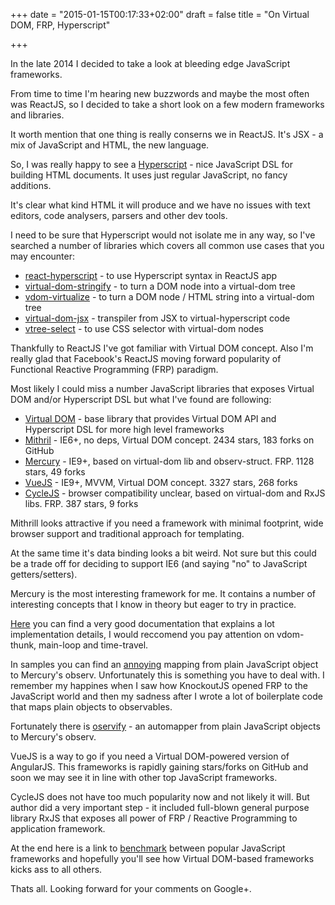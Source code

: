 +++
date = "2015-01-15T00:17:33+02:00"
draft = false
title = "On Virtual DOM, FRP, Hyperscript"

+++

In the late 2014 I decided to take a look at bleeding edge JavaScript frameworks.

From time to time I'm hearing new buzzwords and maybe the most often was ReactJS, so I decided to take a short look on a few modern frameworks and libraries.

It worth mention that one thing is really conserns we in ReactJS. It's JSX - a mix of JavaScript and HTML, the new language.

So, I was really happy to see a [Hyperscript](https://github.com/dominictarr/hyperscript) - nice JavaScript DSL for building HTML documents. It uses just regular JavaScript, no fancy additions. 

It's clear what kind HTML it will produce and we have no issues with text editors, code analysers, parsers and other dev tools.

I need to be sure that Hyperscript would not isolate me in any way, so I've searched a number of libraries which covers all common use cases that you may encounter:

- [react-hyperscript](https://www.npmjs.com/package/react-hyperscript) - to use Hyperscript syntax in ReactJS app
- [virtual-dom-stringify](https://www.npmjs.com/package/virtual-dom-stringify) - to turn a DOM node into a virtual-dom tree
- [vdom-virtualize](https://www.npmjs.com/package/vdom-virtualize) - to turn a DOM node / HTML string into a virtual-dom tree
- [virtual-dom-jsx](https://www.npmjs.com/package/virtual-dom-jsx) - transpiler from JSX to virtual-hyperscript code
- [vtree-select](https://www.npmjs.com/package/vtree-select) - to use CSS selector with virtual-dom nodes

Thankfully to ReactJS I've got familiar with Virtual DOM concept. Also I'm really glad that Facebook's ReactJS moving forward popularity of Functional Reactive Programming (FRP) paradigm. 

Most likely I could miss a number JavaScript libraries that exposes Virtual DOM and/or Hyperscript DSL but what I've found are following: 

- [Virtual DOM](https://github.com/Matt-Esch/virtual-dom/blob/master/virtual-hyperscript/README.md) - base library that provides Virtual DOM API and Hyperscript DSL for more high level frameworks
- [Mithril](http://lhorie.github.io/mithril/index.html) - IE6+, no deps, Virtual DOM concept. 2434 stars, 183 forks on GitHub
- [Mercury](https://github.com/Raynos/mercury) -  IE9+, based on virtual-dom lib and observ-struct. FRP. 1128 stars, 49 forks
- [VueJS](http://vuejs.org/) - IE9+, MVVM, Virtual DOM concept. 3327 stars, 268 forks
- [CycleJS](https://github.com/staltz/cycle) - browser compatibility unclear, based on virtual-dom and RxJS libs. FRP. 387 stars, 9 forks

Mithrill looks attractive if you need a framework with minimal footprint, wide browser support and traditional approach for templating.

At the same time it's data binding looks a bit weird. Not sure but this could be a trade off for deciding to support IE6 (and saying "no" to JavaScript getters/setters).

Mercury is the most interesting framework for me. It contains a number of interesting concepts that I know in theory but eager to try in practice.

[Here](https://github.com/Raynos/mercury/blob/master/docs/modules/README.md) you can find a very good documentation that explains a lot implementation details, I would reccomend you pay attention on vdom-thunk, main-loop and time-travel.

In samples you can find an [annoying](https://github.com/Raynos/mercury/blob/2048-wip/examples/2048/state.js#L26-L34) mapping from plain JavaScript object to Mercury's observ. Unfortunately this is something you have to deal with. I remember my happines when I saw how KnockoutJS opened FRP to the JavaScript world and then my sadness after I wrote a lot of boilerplate code that maps plain objects to observables.

Fortunately there is [oservify](https://github.com/maxogden/observify) - an automapper from plain JavaScript objects to Mercury's observ.

VueJS is a way to go if you need a Virtual DOM-powered version of AngularJS. This frameworks is rapidly gaining stars/forks on GitHub and soon we may see it in line with other top JavaScript frameworks.

CycleJS does not have too much popularity now and not likely it will. But author did a very important step - it included full-blown general purpose library RxJS that exposes all power of FRP / Reactive Programming to application framework.

At the end here is a link to [benchmark](http://jsperf.com/angular-vs-knockout-vs-ember/401) between popular JavaScript frameworks and hopefully you'll see how Virtual DOM-based frameworks kicks ass to all others.

Thats all. Looking forward for your comments on Google+.